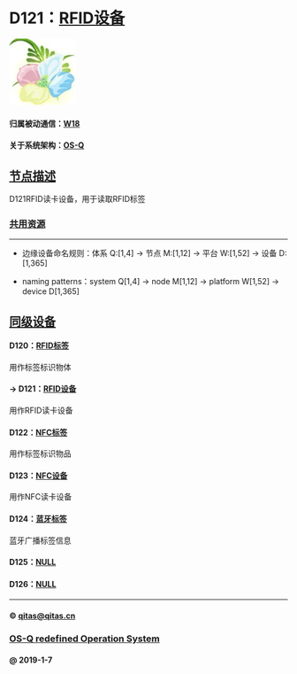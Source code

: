 ﻿# D121：[RFID设备](https://github.com/OS-Q/D121) 

[![sites](OS-Q/OS-Q.png)](http://www.OS-Q.com)

#### 归属被动通信：[W18](https://github.com/OS-Q/M5)

#### 关于系统架构：[OS-Q](https://github.com/OS-Q/OS-Q)

## [节点描述](https://github.com/OS-Q/D121/wiki) 

D121RFID读卡设备，用于读取RFID标签

### [共用资源](OS-Q/)


---

- 边缘设备命名规则：体系 Q:[1,4] -> 节点 M:[1,12] -> 平台 W:[1,52] -> 设备 D:[1,365]

- naming patterns：system Q[1,4] -> node M[1,12] -> platform W[1,52] -> device D[1,365]

## [同级设备](https://github.com/OS-Q/W18/wiki) 

#### D120：[RFID标签](https://github.com/OS-Q/D120)

用作标签标识物体

#### -> D121：[RFID设备](https://github.com/OS-Q/D121)

用作RFID读卡设备

#### D122：[NFC标签](https://github.com/OS-Q/D122)

用作标签标识物品

#### D123：[NFC设备](https://github.com/OS-Q/D123)

用作NFC读卡设备

#### D124：[蓝牙标签](https://github.com/OS-Q/D124)

蓝牙广播标签信息

#### D125：[NULL](https://github.com/OS-Q/D125)


#### D126：[NULL](https://github.com/OS-Q/D126)

---

####  © qitas@qitas.cn
###  [OS-Q redefined Operation System](http://www.OS-Q.com)
####   @  2019-1-7
